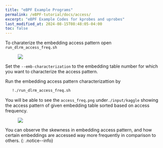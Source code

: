 ```yaml
---
title: "eBPF Example Programs"
permalink: /eBPF-tutorial/docs/access/
excerpt: "eBPF Example Codes for kprobes and uprobes"
last_modified_at: 2024-08-15T08:48:05-04:00
toc: false
---
```


To charaterize the embedding access pattern open `run_dlrm_access_freq.sh`

<figure>
  <img src="{{ '/assets/tutorial/access_pattern.png' }}">
</figure>

Set the `--emb-characterization` to the embedding table number for which you want to characterize the access pattern.

Run the embedding access pattern characterizattion by

```bash
   !./run_dlrm_access_freq.sh
```

You will be able to see the `access_freq.png` under`./input/kaggle` showing the access pattern of given embedding table sorted based on access frequency.

<figure>
  <img src="{{ '/assets/tutorial/access_freq.png' }}">
</figure>

You can observe the skewness in embedding access pattern, and how certain embeddings are accessed way more frequently in comparison to others.
{: .notice--info}

